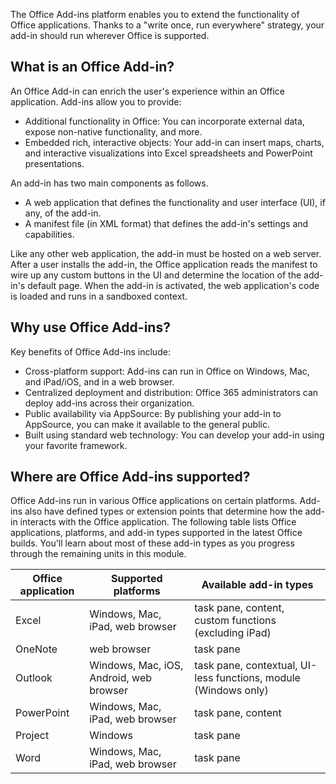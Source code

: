 The Office Add-ins platform enables you to extend the functionality of Office applications. Thanks to a "write once, run everywhere" strategy, your add-in should run wherever Office is supported.

## What is an Office Add-in?

An Office Add-in can enrich the user's experience within an Office application. Add-ins allow you to provide:

- Additional functionality in Office: You can incorporate external data, expose non-native functionality, and more.
- Embedded rich, interactive objects: Your add-in can insert maps, charts, and interactive visualizations into Excel spreadsheets and PowerPoint presentations.

An add-in has two main components as follows.

- A web application that defines the functionality and user interface (UI), if any, of the add-in.
- A manifest file (in XML format) that defines the add-in's settings and capabilities.

Like any other web application, the add-in must be hosted on a web server. After a user installs the add-in, the Office application reads the manifest to wire up any custom buttons in the UI and determine the location of the add-in's default page. When the add-in is activated, the web application's code is loaded and runs in a sandboxed context.

## Why use Office Add-ins?

Key benefits of Office Add-ins include:

- Cross-platform support: Add-ins can run in Office on Windows, Mac, and iPad/iOS, and in a web browser.
- Centralized deployment and distribution: Office 365 administrators can deploy add-ins across their organization.
- Public availability via AppSource: By publishing your add-in to AppSource, you can make it available to the general public.
- Built using standard web technology: You can develop your add-in using your favorite framework.

## Where are Office Add-ins supported?

Office Add-ins run in various Office applications on certain platforms. Add-ins also have defined types or extension points that determine how the add-in interacts with the Office application. The following table lists Office applications, platforms, and add-in types supported in the latest Office builds. You'll learn about most of these add-in types as you progress through the remaining units in this module.

|Office application|Supported platforms|Available add-in types|
|---|---|---|
|Excel|Windows, Mac, iPad, web browser|task pane, content, custom functions (excluding iPad)|
|OneNote|web browser|task pane|
|Outlook|Windows, Mac, iOS, Android, web browser|task pane, contextual, UI-less functions, module (Windows only)|
|PowerPoint|Windows, Mac, iPad, web browser|task pane, content|
|Project|Windows|task pane|
|Word|Windows, Mac, iPad, web browser|task pane|
